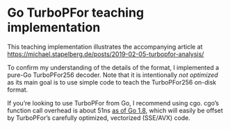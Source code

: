 # Go TurboPFor teaching implementation

This teaching implementation illustrates the accompanying article at
https://michael.stapelberg.de/posts/2019-02-05-turbopfor-analysis/

To confirm my understanding of the details of the format, I implemented a
pure-Go TurboPFor256 decoder. Note that it is intentionally *not optimized* as
its main goal is to use simple code to teach the TurboPFor256 on-disk format.

If you’re looking to use TurboPFor from Go, I recommend using cgo. cgo’s
function call overhead is about 51ns [as of Go
1.8](https://go-review.googlesource.com/c/go/+/30080), which will easily be
offset by TurboPFor’s carefully optimized, vectorized (SSE/AVX) code.
